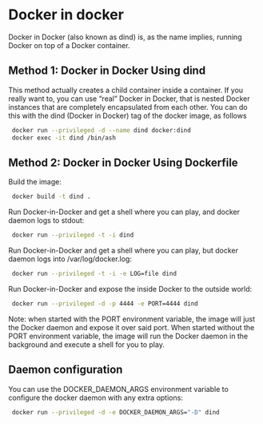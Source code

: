 
# Docker in docker

Docker in Docker (also known as dind) is, as the name implies, running Docker on top of a Docker container.


## Method 1: Docker in Docker Using dind
This method actually creates a child container inside a container. If you really want to, you can use “real” Docker in Docker, that is nested Docker instances that are completely encapsulated from each other. You can do this with the dind (Docker in Docker) tag of the docker image, as follows


```bash
 docker run --privileged -d --name dind docker:dind
 docker exec -it dind /bin/ash
```


## Method 2: Docker in Docker Using Dockerfile
Build the image:
```bash
 docker build -t dind .
```
Run Docker-in-Docker and get a shell where you can play, and docker daemon logs to stdout:

```bash
 docker run --privileged -t -i dind
```
Run Docker-in-Docker and get a shell where you can play, but docker daemon logs into /var/log/docker.log:
```bash
 docker run --privileged -t -i -e LOG=file dind
```
Run Docker-in-Docker and expose the inside Docker to the outside world:
```bash
 docker run --privileged -d -p 4444 -e PORT=4444 dind
```
Note: when started with the PORT environment variable, the image will just the Docker daemon and expose it over said port. When started without the PORT environment variable, the image will run the Docker daemon in the background and execute a shell for you to play.


## Daemon configuration
You can use the DOCKER_DAEMON_ARGS environment variable to configure the docker daemon with any extra options:
```bash
 docker run --privileged -d -e DOCKER_DAEMON_ARGS="-D" dind
```
 
